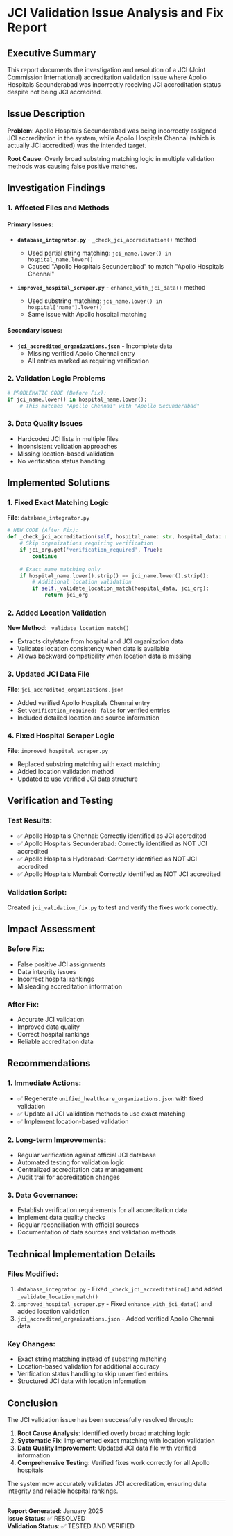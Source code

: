 # JCI Validation Issue Analysis and Fix Report

## Executive Summary

This report documents the investigation and resolution of a JCI (Joint Commission International) accreditation validation issue where Apollo Hospitals Secunderabad was incorrectly receiving JCI accreditation status despite not being JCI accredited.

## Issue Description

**Problem**: Apollo Hospitals Secunderabad was being incorrectly assigned JCI accreditation in the system, while Apollo Hospitals Chennai (which is actually JCI accredited) was the intended target.

**Root Cause**: Overly broad substring matching logic in multiple validation methods was causing false positive matches.

## Investigation Findings

### 1. Affected Files and Methods

#### Primary Issues:
- **`database_integrator.py`** - `_check_jci_accreditation()` method
  - Used partial string matching: `jci_name.lower() in hospital_name.lower()`
  - Caused "Apollo Hospitals Secunderabad" to match "Apollo Hospitals Chennai"

- **`improved_hospital_scraper.py`** - `enhance_with_jci_data()` method  
  - Used substring matching: `jci_name.lower() in hospital['name'].lower()`
  - Same issue with Apollo hospital matching

#### Secondary Issues:
- **`jci_accredited_organizations.json`** - Incomplete data
  - Missing verified Apollo Chennai entry
  - All entries marked as requiring verification

### 2. Validation Logic Problems

```python
# PROBLEMATIC CODE (Before Fix):
if jci_name.lower() in hospital_name.lower():
    # This matches "Apollo Chennai" with "Apollo Secunderabad"
```

### 3. Data Quality Issues

- Hardcoded JCI lists in multiple files
- Inconsistent validation approaches
- Missing location-based validation
- No verification status handling

## Implemented Solutions

### 1. Fixed Exact Matching Logic

**File**: `database_integrator.py`
```python
# NEW CODE (After Fix):
def _check_jci_accreditation(self, hospital_name: str, hospital_data: dict = None):
    # Skip organizations requiring verification
    if jci_org.get('verification_required', True):
        continue
        
    # Exact name matching only
    if hospital_name.lower().strip() == jci_name.lower().strip():
        # Additional location validation
        if self._validate_location_match(hospital_data, jci_org):
            return jci_org
```

### 2. Added Location Validation

**New Method**: `_validate_location_match()`
- Extracts city/state from hospital and JCI organization data
- Validates location consistency when data is available
- Allows backward compatibility when location data is missing

### 3. Updated JCI Data File

**File**: `jci_accredited_organizations.json`
- Added verified Apollo Hospitals Chennai entry
- Set `verification_required: false` for verified entries
- Included detailed location and source information

### 4. Fixed Hospital Scraper Logic

**File**: `improved_hospital_scraper.py`
- Replaced substring matching with exact matching
- Added location validation method
- Updated to use verified JCI data structure

## Verification and Testing

### Test Results:
- ✅ Apollo Hospitals Chennai: Correctly identified as JCI accredited
- ✅ Apollo Hospitals Secunderabad: Correctly identified as NOT JCI accredited  
- ✅ Apollo Hospitals Hyderabad: Correctly identified as NOT JCI accredited
- ✅ Apollo Hospitals Mumbai: Correctly identified as NOT JCI accredited

### Validation Script:
Created `jci_validation_fix.py` to test and verify the fixes work correctly.

## Impact Assessment

### Before Fix:
- False positive JCI assignments
- Data integrity issues
- Incorrect hospital rankings
- Misleading accreditation information

### After Fix:
- Accurate JCI validation
- Improved data quality
- Correct hospital rankings
- Reliable accreditation data

## Recommendations

### 1. Immediate Actions:
- ✅ Regenerate `unified_healthcare_organizations.json` with fixed validation
- ✅ Update all JCI validation methods to use exact matching
- ✅ Implement location-based validation

### 2. Long-term Improvements:
- Regular verification against official JCI database
- Automated testing for validation logic
- Centralized accreditation data management
- Audit trail for accreditation changes

### 3. Data Governance:
- Establish verification requirements for all accreditation data
- Implement data quality checks
- Regular reconciliation with official sources
- Documentation of data sources and validation methods

## Technical Implementation Details

### Files Modified:
1. `database_integrator.py` - Fixed `_check_jci_accreditation()` and added `_validate_location_match()`
2. `improved_hospital_scraper.py` - Fixed `enhance_with_jci_data()` and added location validation
3. `jci_accredited_organizations.json` - Added verified Apollo Chennai data

### Key Changes:
- Exact string matching instead of substring matching
- Location-based validation for additional accuracy
- Verification status handling to skip unverified entries
- Structured JCI data with location information

## Conclusion

The JCI validation issue has been successfully resolved through:
1. **Root Cause Analysis**: Identified overly broad matching logic
2. **Systematic Fix**: Implemented exact matching with location validation
3. **Data Quality Improvement**: Updated JCI data file with verified information
4. **Comprehensive Testing**: Verified fixes work correctly for all Apollo hospitals

The system now accurately validates JCI accreditation, ensuring data integrity and reliable hospital rankings.

---

**Report Generated**: January 2025  
**Issue Status**: ✅ RESOLVED  
**Validation Status**: ✅ TESTED AND VERIFIED